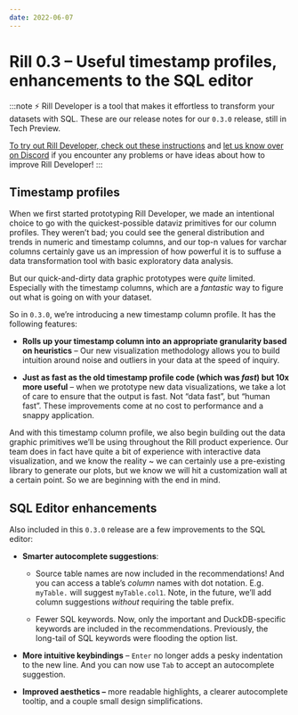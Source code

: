 ```yaml
---
date: 2022-06-07
---
```


# Rill 0.3 – Useful timestamp profiles, enhancements to the SQL editor
:::note
⚡ Rill Developer is a tool that makes it effortless to transform your datasets with SQL. These are our release notes for our `0.3.0` release, still in Tech Preview.

[To try out Rill Developer, check out these instructions](/home/install) and [let us know over on Discord](https://bit.ly/3bbcSl9) if you encounter any problems or have ideas about how to improve Rill Developer!
:::

## Timestamp profiles
When we first started prototyping Rill Developer, we made an intentional choice to go with the quickest-possible dataviz primitives for our column profiles. They weren’t bad; you could see the general distribution and trends in numeric and timestamp columns, and our top-n values for varchar columns certainly gave us an impression of how powerful it is to suffuse a data transformation tool with basic exploratory data analysis.

But our quick-and-dirty data graphic prototypes were *quite* limited. Especially with the timestamp columns, which are a *fantastic* way to figure out what is going on with your dataset.

So in `0.3.0`, we’re introducing a new timestamp column profile. It has the following features:

- **Rolls up your timestamp column into an appropriate granularity based on heuristics** – Our new visualization methodology allows you to build intuition around noise and outliers in your data at the speed of inquiry.

- **Just as fast as the old timestamp profile code (which was *fast*) but 10x more useful** – when we prototype new data visualizations, we take a lot of care to ensure that the output is fast. Not “data fast”, but “human fast”. These improvements come at no cost to performance and a snappy application.

And with this timestamp column profile, we also begin building out the data graphic primitives we’ll be using throughout the Rill product experience. Our team does in fact have quite a bit of experience with interactive data visualization, and we know the reality ~ we can certainly use a pre-existing library to generate our plots, but we know we will hit a customization wall at a certain point. So we are beginning with the end in mind.

## SQL Editor enhancements
Also included in this `0.3.0` release are a few improvements to the SQL editor:

- **Smarter autocomplete suggestions**:
  - Source table names are now included in the recommendations! And you can access a table’s *column* names with dot notation. E.g. `myTable.` will suggest `myTable.col1`. Note, in the future, we’ll add column suggestions *without* requiring the table prefix.

  - Fewer SQL keywords. Now, only the important and DuckDB-specific keywords are included in the recommendations. Previously, the long-tail of SQL keywords were flooding the option list.

- **More intuitive keybindings** – `Enter` no longer adds a pesky indentation to the new line. And you can now use `Tab` to accept an autocomplete suggestion.

- **Improved aesthetics –** more readable highlights, a clearer autocomplete tooltip, and a couple small design simplifications.
